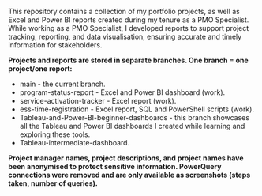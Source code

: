 This repository contains a collection of my portfolio projects, as well as Excel and Power BI reports created during my tenure as a PMO Specialist. 
While working as a PMO Specialist, I developed reports to support project tracking, reporting, and data visualisation, ensuring accurate and timely information for stakeholders.


****Projects and reports are stored in separate branches. One branch = one project/one report:****
- main - the current branch.
- program-status-report - Excel and Power BI dashboard (work).
- service-activation-tracker - Excel report (work).
- ess-time-registration - Excel report, SQL and PowerShell scripts (work).
- Tableau-and-Power-BI-beginner-dashboards - this branch showcases all the Tableau and Power BI dashboards I created while learning and exploring these tools.
- Tableau-intermediate-dashboard. 





**Project manager names, project descriptions, and project names have been anonymised to protect sensitive information. PowerQuery connections were removed and are only available as screenshots (steps taken, number of queries).**

